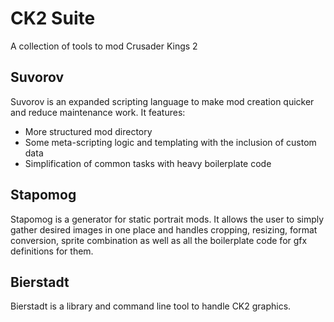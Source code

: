 # CK2 Suite

A collection of tools to mod Crusader Kings 2

## Suvorov

Suvorov is an expanded scripting language to make mod creation quicker and reduce maintenance work. It features:

* More structured mod directory
* Some meta-scripting logic and templating with the inclusion of custom data
* Simplification of common tasks with heavy boilerplate code

## Stapomog

Stapomog is a generator for static portrait mods. It allows the user to simply gather desired images in one place and handles cropping, resizing, format conversion, sprite combination as well as all the boilerplate code for gfx definitions for them.

## Bierstadt

Bierstadt is a library and command line tool to handle CK2 graphics.
